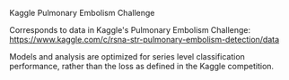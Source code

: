 Kaggle Pulmonary Embolism Challenge 

Corresponds to data in Kaggle's Pulmonary Embolism Challenge:
https://www.kaggle.com/c/rsna-str-pulmonary-embolism-detection/data

Models and analysis are optimized for series level classification performance, rather than the loss as defined in the Kaggle competition. 
